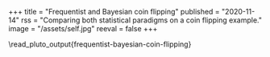 +++
title = "Frequentist and Bayesian coin flipping"
published = "2020-11-14"
rss = "Comparing both statistical paradigms on a coin flipping example."
image = "/assets/self.jpg"
reeval = false
+++

\read_pluto_output{frequentist-bayesian-coin-flipping}
